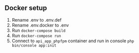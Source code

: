 ## Docker setup

1) Rename .env to .env.def
2) Rename .env.docker to .env
3) Run `docker-compose build`
4) Run `docker-compose run`
5) Connect to `api_app_phpfpm` container and run in console `php bin/console app:init`